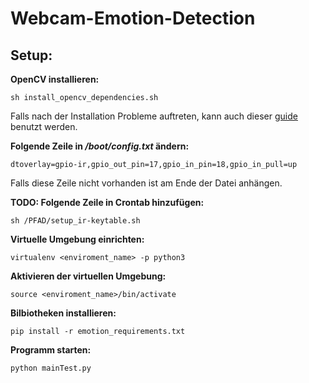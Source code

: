 # Webcam-Emotion-Detection

## Setup:

**OpenCV installieren:**

```
sh install_opencv_dependencies.sh

```

Falls nach der Installation Probleme auftreten, kann auch dieser [guide](https://www.pyimagesearch.com/2019/09/16/install-opencv-4-on-raspberry-pi-4-and-raspbian-buster/) benutzt werden.

**Folgende Zeile in _/boot/config.txt_ ändern:**

```
dtoverlay=gpio-ir,gpio_out_pin=17,gpio_in_pin=18,gpio_in_pull=up
```

Falls diese Zeile nicht vorhanden ist am Ende der Datei anhängen.

**TODO: Folgende Zeile in Crontab hinzufügen:**

```
sh /PFAD/setup_ir-keytable.sh
```

**Virtuelle Umgebung einrichten:**

```
virtualenv <enviroment_name> -p python3
```

**Aktivieren der virtuellen Umgebung:**

```
source <enviroment_name>/bin/activate
```

**Bilbiotheken installieren:**

```
pip install -r emotion_requirements.txt
```

**Programm starten:**

```
python mainTest.py
```
